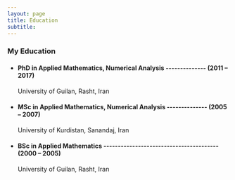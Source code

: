 ```yaml
---
layout: page
title: Education
subtitle: 
---
```



### My Education

- #### PhD in Applied Mathematics, Numerical Analysis -------------- (2011 – 2017)
    University of Guilan, Rasht, Iran

- #### MSc in Applied Mathematics, Numerical Analysis -------------- (2005 – 2007)
    University of Kurdistan, Sanandaj, Iran

- #### BSc in Applied Mathematics ---------------------------------------- (2000 – 2005)
    University of Guilan, Rasht, Iran
